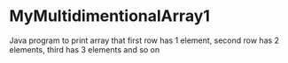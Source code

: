 # MyMultidimentionalArray1
Java program to print array that first row has 1 element,  second row has 2 elements, third has 3 elements and so on
